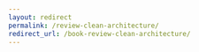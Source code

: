 ```yaml
---
layout: redirect
permalink: /review-clean-architecture/
redirect_url: /book-review-clean-architecture/
---
```

